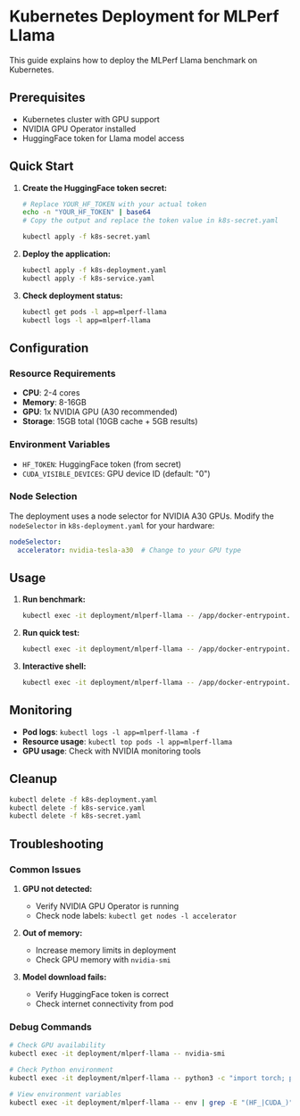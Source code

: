 # Kubernetes Deployment for MLPerf Llama

This guide explains how to deploy the MLPerf Llama benchmark on Kubernetes.

## Prerequisites

- Kubernetes cluster with GPU support
- NVIDIA GPU Operator installed
- HuggingFace token for Llama model access

## Quick Start

1. **Create the HuggingFace token secret:**
   ```bash
   # Replace YOUR_HF_TOKEN with your actual token
   echo -n "YOUR_HF_TOKEN" | base64
   # Copy the output and replace the token value in k8s-secret.yaml
   
   kubectl apply -f k8s-secret.yaml
   ```

2. **Deploy the application:**
   ```bash
   kubectl apply -f k8s-deployment.yaml
   kubectl apply -f k8s-service.yaml
   ```

3. **Check deployment status:**
   ```bash
   kubectl get pods -l app=mlperf-llama
   kubectl logs -l app=mlperf-llama
   ```

## Configuration

### Resource Requirements
- **CPU**: 2-4 cores
- **Memory**: 8-16GB
- **GPU**: 1x NVIDIA GPU (A30 recommended)
- **Storage**: 15GB total (10GB cache + 5GB results)

### Environment Variables
- `HF_TOKEN`: HuggingFace token (from secret)
- `CUDA_VISIBLE_DEVICES`: GPU device ID (default: "0")

### Node Selection
The deployment uses a node selector for NVIDIA A30 GPUs. Modify the `nodeSelector` in `k8s-deployment.yaml` for your hardware:

```yaml
nodeSelector:
  accelerator: nvidia-tesla-a30  # Change to your GPU type
```

## Usage

1. **Run benchmark:**
   ```bash
   kubectl exec -it deployment/mlperf-llama -- /app/docker-entrypoint.sh benchmark
   ```

2. **Run quick test:**
   ```bash
   kubectl exec -it deployment/mlperf-llama -- /app/docker-entrypoint.sh test
   ```

3. **Interactive shell:**
   ```bash
   kubectl exec -it deployment/mlperf-llama -- /app/docker-entrypoint.sh bash
   ```

## Monitoring

- **Pod logs**: `kubectl logs -l app=mlperf-llama -f`
- **Resource usage**: `kubectl top pods -l app=mlperf-llama`
- **GPU usage**: Check with NVIDIA monitoring tools

## Cleanup

```bash
kubectl delete -f k8s-deployment.yaml
kubectl delete -f k8s-service.yaml
kubectl delete -f k8s-secret.yaml
```

## Troubleshooting

### Common Issues

1. **GPU not detected:**
   - Verify NVIDIA GPU Operator is running
   - Check node labels: `kubectl get nodes -l accelerator`

2. **Out of memory:**
   - Increase memory limits in deployment
   - Check GPU memory with `nvidia-smi`

3. **Model download fails:**
   - Verify HuggingFace token is correct
   - Check internet connectivity from pod

### Debug Commands

```bash
# Check GPU availability
kubectl exec -it deployment/mlperf-llama -- nvidia-smi

# Check Python environment
kubectl exec -it deployment/mlperf-llama -- python3 -c "import torch; print(torch.cuda.is_available())"

# View environment variables
kubectl exec -it deployment/mlperf-llama -- env | grep -E "(HF_|CUDA_)"
```